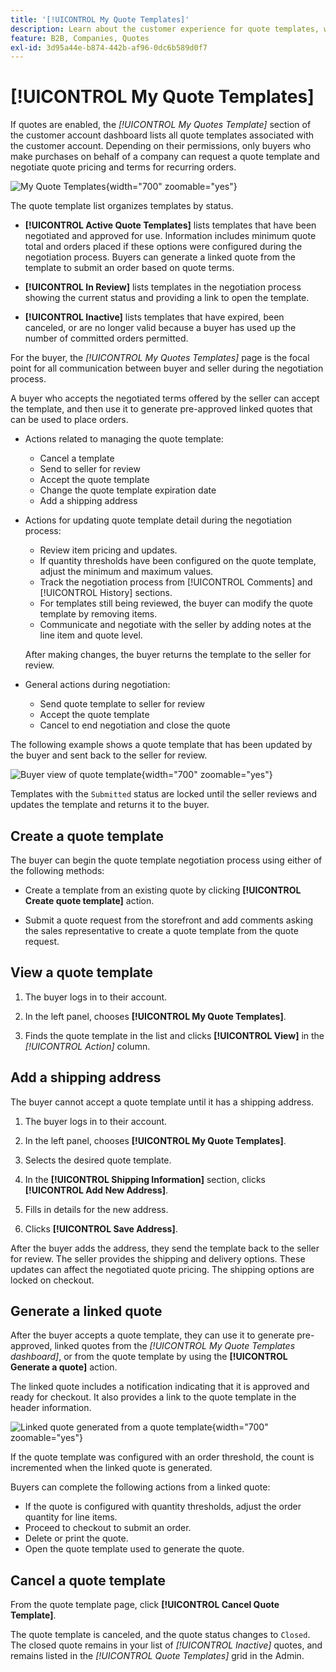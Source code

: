 ```yaml
---
title: '[!UICONTROL My Quote Templates]'
description: Learn about the customer experience for quote templates, which is available in the storefront account dashboard.
feature: B2B, Companies, Quotes
exl-id: 3d95a44e-b874-442b-af96-0dc6b589d0f7
---
```

# [!UICONTROL My Quote Templates]

If quotes are enabled, the _[!UICONTROL My Quotes Template]_ section of the customer account dashboard lists all quote templates associated with the customer account. Depending on their permissions, only buyers who make purchases on behalf of a company can request a quote template and negotiate quote pricing and terms for recurring orders.

 ![My Quote Templates](./assets/account-dashboard-quote-templates-list.png){width="700" zoomable="yes"}

The quote template list organizes templates by status.

- **[!UICONTROL Active Quote Templates]** lists templates that have been negotiated and approved for use. Information includes minimum quote total and orders placed if these options were configured during the negotiation process. Buyers can generate a linked quote from the template to submit an order based on quote terms.

- **[!UICONTROL In Review]** lists templates in the negotiation process showing the current status and providing a link to open the template.

- **[!UICONTROL Inactive]** lists templates that have expired, been canceled, or are no longer valid because a buyer has used up the number of committed orders permitted.

For the buyer, the *[!UICONTROL My Quotes Templates]* page is the focal point for all communication between buyer and seller during the negotiation process.

A buyer who accepts the negotiated terms offered by the seller can accept the template, and then use it to generate pre-approved linked quotes that can be used to place orders.

- Actions related to managing the quote template:

   - Cancel a template
   - Send to seller for review
   - Accept the quote template
   - Change the quote template expiration date
   - Add a shipping address

- Actions for updating quote template detail during the negotiation process:

  - Review item pricing and updates.
  - If quantity thresholds have been configured on the quote template, adjust the minimum and maximum values.
  - Track the negotiation process from [!UICONTROL Comments] and [!UICONTROL History] sections.
  - For templates still being reviewed, the buyer can modify the quote template by removing items.
  - Communicate and negotiate with the seller by adding notes at the line item and quote level.

  After making changes, the buyer returns the template to the seller for review.

- General actions during negotiation:

  - Send quote template to seller for review
  - Accept the quote template
  - Cancel to end negotiation and close the quote

The following example shows a quote template that has been updated by the buyer and sent back to the seller for review.

![Buyer view of quote template](./assets/account-dashboard-my-quote-template-detailed.png){width="700" zoomable="yes"}

Templates with the `Submitted` status are locked until the seller reviews and updates the template and returns it to the buyer.

## Create a quote template

The buyer can begin the quote template negotiation process using either of the following methods:

- Create a template from an existing quote by clicking **[!UICONTROL Create quote template]** action.

- Submit a quote request from the storefront and add comments asking the sales representative to create a quote template from the quote request.

## View a quote template

1. The buyer logs in to their account.

1. In the left panel, chooses **[!UICONTROL My Quote Templates]**.

1. Finds the quote template in the list and clicks **[!UICONTROL View]** in the _[!UICONTROL Action]_ column.

## Add a shipping address

The buyer cannot accept a quote template until it has a shipping address.

1. The buyer logs in to their account.

1. In the left panel, chooses **[!UICONTROL My Quote Templates]**.

1. Selects the desired quote template.

1. In the **[!UICONTROL Shipping Information]** section, clicks **[!UICONTROL Add New Address]**.

1. Fills in details for the new address.

1. Clicks **[!UICONTROL Save Address]**.

After the buyer adds the address, they send the template back to the seller for review. The seller provides the shipping and delivery options. These updates can affect the negotiated quote pricing. The shipping options are locked on checkout.

## Generate a linked quote

After the buyer accepts a quote template, they can use it to generate pre-approved, linked quotes from the *[!UICONTROL My Quote Templates dashboard]*, or from the quote template by using the  **[!UICONTROL Generate a quote]** action.

The linked quote includes a notification indicating that it is approved and ready for checkout. It also provides a link to the quote template in the header information.

![Linked quote generated from a quote template](./assets/quote-templates-linked-quote.png){width="700" zoomable="yes"}

If the quote template was configured with an order threshold, the count is incremented when the linked quote is generated.

Buyers can complete the following actions from a linked quote:

- If the quote is configured with quantity thresholds, adjust the order quantity for line items.
- Proceed to checkout to submit an order.
- Delete or print the quote.
- Open the quote template used to generate the quote.

## Cancel a quote template

From the quote template page, click **[!UICONTROL Cancel Quote Template]**.

The quote template is canceled, and the quote status changes to `Closed`. The closed quote remains in your list of *[!UICONTROL Inactive]* quotes, and remains listed in the _[!UICONTROL Quote Templates]_ grid in the Admin.
